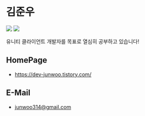 # 김준우


<img src="https://img.shields.io/badge/Unity-FFFFFF?style=flat-square&logo=Unity&logoColor=black"/></a>
<img src="https://img.shields.io/badge/CSharp-239120?style=flat-square&logo=C#&logoColor=black"/></a>

유니티 클라이언트 개발자를 목표로 열심히 공부하고 있습니다!

## HomePage

- https://dev-junwoo.tistory.com/

## E-Mail

- junwoo314@gmail.com
